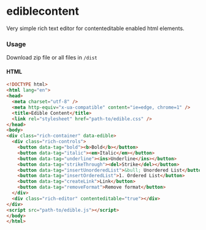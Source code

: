 ediblecontent
=============

Very simple rich text editor for contenteditable enabled html elements.

### Usage

Download zip file or all files in ```/dist```

#### HTML

```html
<!DOCTYPE html>
<html lang="en">
<head>
  <meta charset="utf-8" />
  <meta http-equiv="x-ua-compatible" content="ie=edge, chrome=1" />
  <title>Edible Content</title>
  <link rel="stylesheet" href="path-to/edible.css" />
</head>
<body>
<div class="rich-container" data-edible>
  <div class="rich-controls">
    <button data-tag="bold"><b>Bold</b></button>
    <button data-tag="italic"><em>Italic</em></button>
    <button data-tag="underline"><ins>Underline</ins></button>
    <button data-tag="strikeThrough"><del>Strike</del></button>
    <button data-tag="insertUnorderedList">&bull; Unordered List</button>
    <button data-tag="insertOrderedList">1. Ordered List</button>
    <button data-tag="createLink">Link</button>
    <button data-tag="removeFormat">Remove format</button>
  </div>
  <div class="rich-editor" contenteditable="true"></div>
</div>
<script src="path-to/edible.js"></script>
</body>
</html>
```

